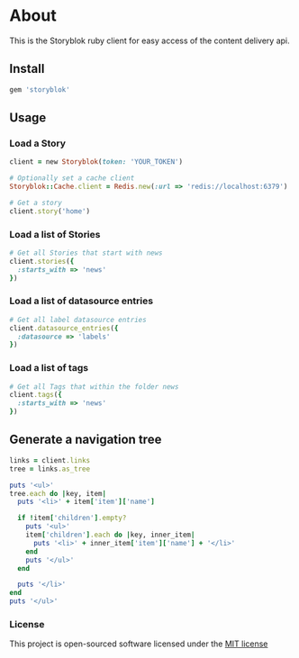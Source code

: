 # About
This is the Storyblok ruby client for easy access of the content delivery api.

## Install

```bash
gem 'storyblok'
```

## Usage

### Load a Story

```ruby
client = new Storyblok(token: 'YOUR_TOKEN')

# Optionally set a cache client
Storyblok::Cache.client = Redis.new(:url => 'redis://localhost:6379')

# Get a story
client.story('home')
```

### Load a list of Stories

```ruby
# Get all Stories that start with news
client.stories({
  :starts_with => 'news'
})
```

### Load a list of datasource entries

```ruby
# Get all label datasource entries
client.datasource_entries({
  :datasource => 'labels'
})

```

### Load a list of tags

```ruby
# Get all Tags that within the folder news
client.tags({
  :starts_with => 'news'
})

```

## Generate a navigation tree

```ruby
links = client.links
tree = links.as_tree

puts '<ul>'
tree.each do |key, item|
  puts '<li>' + item['item']['name']

  if !item['children'].empty?
    puts '<ul>'
    item['children'].each do |key, inner_item|
      puts '<li>' + inner_item['item']['name'] + '</li>'
    end
    puts '</ul>'
  end

  puts '</li>'
end
puts '</ul>'
```

### License

This project is open-sourced software licensed under the [MIT license](http://opensource.org/licenses/MIT)
